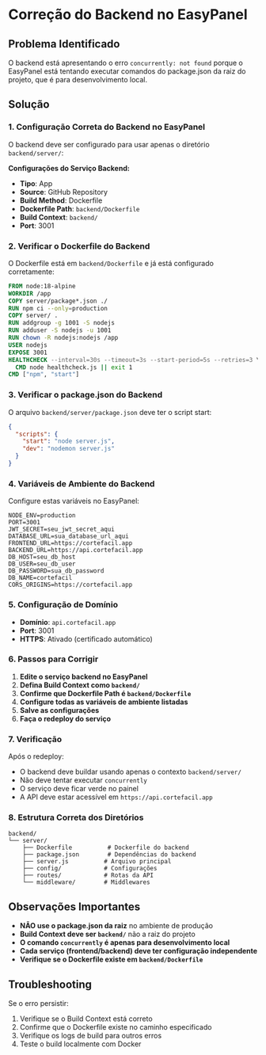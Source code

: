 # Correção do Backend no EasyPanel

## Problema Identificado
O backend está apresentando o erro `concurrently: not found` porque o EasyPanel está tentando executar comandos do package.json da raiz do projeto, que é para desenvolvimento local.

## Solução

### 1. Configuração Correta do Backend no EasyPanel

O backend deve ser configurado para usar apenas o diretório `backend/server/`:

**Configurações do Serviço Backend:**
- **Tipo**: App
- **Source**: GitHub Repository
- **Build Method**: Dockerfile
- **Dockerfile Path**: `backend/Dockerfile`
- **Build Context**: `backend/`
- **Port**: 3001

### 2. Verificar o Dockerfile do Backend

O Dockerfile está em `backend/Dockerfile` e já está configurado corretamente:

```dockerfile
FROM node:18-alpine
WORKDIR /app
COPY server/package*.json ./
RUN npm ci --only=production
COPY server/ .
RUN addgroup -g 1001 -S nodejs
RUN adduser -S nodejs -u 1001
RUN chown -R nodejs:nodejs /app
USER nodejs
EXPOSE 3001
HEALTHCHECK --interval=30s --timeout=3s --start-period=5s --retries=3 \
  CMD node healthcheck.js || exit 1
CMD ["npm", "start"]
```

### 3. Verificar o package.json do Backend

O arquivo `backend/server/package.json` deve ter o script start:

```json
{
  "scripts": {
    "start": "node server.js",
    "dev": "nodemon server.js"
  }
}
```

### 4. Variáveis de Ambiente do Backend

Configure estas variáveis no EasyPanel:

```
NODE_ENV=production
PORT=3001
JWT_SECRET=seu_jwt_secret_aqui
DATABASE_URL=sua_database_url_aqui
FRONTEND_URL=https://cortefacil.app
BACKEND_URL=https://api.cortefacil.app
DB_HOST=seu_db_host
DB_USER=seu_db_user
DB_PASSWORD=sua_db_password
DB_NAME=cortefacil
CORS_ORIGINS=https://cortefacil.app
```

### 5. Configuração de Domínio

- **Domínio**: `api.cortefacil.app`
- **Port**: 3001
- **HTTPS**: Ativado (certificado automático)

### 6. Passos para Corrigir

1. **Edite o serviço backend no EasyPanel**
2. **Defina Build Context como `backend/`**
3. **Confirme que Dockerfile Path é `backend/Dockerfile`**
4. **Configure todas as variáveis de ambiente listadas**
5. **Salve as configurações**
6. **Faça o redeploy do serviço**

### 7. Verificação

Após o redeploy:
- O backend deve buildar usando apenas o contexto `backend/server/`
- Não deve tentar executar `concurrently`
- O serviço deve ficar verde no painel
- A API deve estar acessível em `https://api.cortefacil.app`

### 8. Estrutura Correta dos Diretórios

```
backend/
└── server/
    ├── Dockerfile          # Dockerfile do backend
    ├── package.json        # Dependências do backend
    ├── server.js          # Arquivo principal
    ├── config/            # Configurações
    ├── routes/            # Rotas da API
    └── middleware/        # Middlewares
```

## Observações Importantes

- **NÃO use o package.json da raiz** no ambiente de produção
- **Build Context deve ser `backend/`** não a raiz do projeto
- **O comando `concurrently` é apenas para desenvolvimento local**
- **Cada serviço (frontend/backend) deve ter configuração independente**
- **Verifique se o Dockerfile existe em `backend/Dockerfile`**

## Troubleshooting

Se o erro persistir:
1. Verifique se o Build Context está correto
2. Confirme que o Dockerfile existe no caminho especificado
3. Verifique os logs de build para outros erros
4. Teste o build localmente com Docker